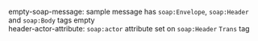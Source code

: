 empty-soap-message: sample message has `soap:Envelope`, `soap:Header` and `soap:Body` tags empty  
header-actor-attribute: `soap:actor` attribute set on `soap:Header` `Trans` tag  
